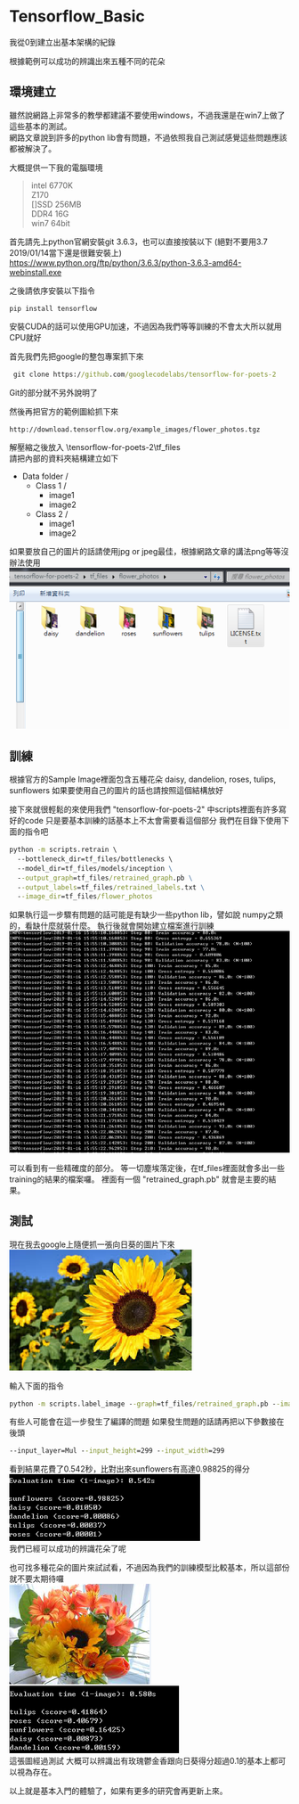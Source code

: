 # Tensorflow_Basic
我從0到建立出基本架構的紀錄

根據範例可以成功的辨識出來五種不同的花朵

## 環境建立
雖然說網路上非常多的教學都建議不要使用windows，不過我還是在win7上做了這些基本的測試。  
網路文章說到許多的python lib會有問題，不過依照我自己測試感覺這些問題應該都被解決了。  

大概提供一下我的電腦環境
>intel 6770K  
>Z170  
>[]SSD 256MB  
>DDR4 16G  
>win7 64bit  


首先請先上python官網安裝git 3.6.3，也可以直接按裝以下 (絕對不要用3.7 2019/01/14當下還是很難安裝上)  
<https://www.python.org/ftp/python/3.6.3/python-3.6.3-amd64-webinstall.exe>

之後請依序安裝以下指令
```
pip install tensorflow
```
安裝CUDA的話可以使用GPU加速，不過因為我們等等訓練的不會太大所以就用CPU就好  

首先我們先把google的整包專案抓下來
```cmd
 git clone https://github.com/googlecodelabs/tensorflow-for-poets-2
```
Git的部分就不另外說明了  

然後再把官方的範例圖給抓下來
```
http://download.tensorflow.org/example_images/flower_photos.tgz
```
解壓縮之後放入 \tensorflow-for-poets-2\tf_files  
請把內部的資料夾結構建立如下

* Data folder /  
    *  Class 1 /  
         * image1  
         * image2  
    * Class 2 /  
         * image1  
         * image2  

如果要放自己的圖片的話請使用jpg or jpeg最佳，根據網路文章的講法png等等沒辦法使用  
![data_images](_v_images/_data_image_1547621832_17218.png)


## 訓練
根據官方的Sample Image裡面包含五種花朵 daisy, dandelion, roses, tulips, sunflowers
如果要使用自己的圖片的話也請按照這個結構放好

接下來就很輕鬆的來使用我們 "tensorflow-for-poets-2" 中scripts裡面有許多寫好的code
只是要基本訓練的話基本上不太會需要看這個部分
我們在目錄下使用下面的指令吧

```cmd
python -m scripts.retrain \ 
  --bottleneck_dir=tf_files/bottlenecks \ 
  --model_dir=tf_files/models/inception \
  --output_graph=tf_files/retrained_graph.pb \
  --output_labels=tf_files/retrained_labels.txt \
  --image_dir=tf_files/flower_photos
```
如果執行這一步驟有問題的話可能是有缺少一些python lib，譬如說 numpy之類的，看缺什麼就裝什麼。
執行後就會開始建立檔案進行訓練  
![Train_accuracy](_v_images/_train_accu_1547625354_17182.png)

可以看到有一些精確度的部分。
等一切塵埃落定後，在tf_files裡面就會多出一些training的結果的檔案囉。
裡面有一個 "retrained_graph.pb" 就會是主要的結果。

## 測試
現在我去google上隨便抓一張向日葵的圖片下來  
![sun](_v_images/_sun_1547625558_30054.png)

輸入下面的指令
```cmd
python -m scripts.label_image --graph=tf_files/retrained_graph.pb --image=sun.jpeg
```
有些人可能會在這一步發生了編譯的問題
如果發生問題的話請再把以下參數接在後頭

```cmd
--input_layer=Mul --input_height=299 --input_width=299
```
看到結果花費了0.542秒，比對出來sunflowers有高達0.98825的得分  
![sun_result](_v_images/_sun_result_1547625859_6568.png)  
我們已經可以成功的辨識花朵了呢

也可找多種花朵的圖片來試試看，不過因為我們的訓練模型比較基本，所以這部份就不要太期待囉  
![multi](_v_images/_multi_1547626058_14918.png)
![multi_result](_v_images/_multi_resu_1547625996_18817.png)  
這張圖經過測試 大概可以辨識出有玫瑰鬱金香跟向日葵得分超過0.1的基本上都可以視為存在。

以上就是基本入門的體驗了，如果有更多的研究會再更新上來。